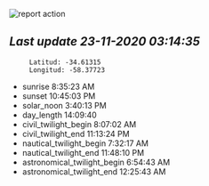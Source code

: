 ![report action](https://github.com/matiasz8/actions-for-reports/workflows/report%20action/badge.svg?branch=develop) 


## *****Last update 23-11-2020 03:14:35*****



		 Latitud: -34.61315
		 Longitud: -58.37723

 - sunrise 	 8:35:23 AM
 - sunset 	 10:45:03 PM
 - solar_noon 	 3:40:13 PM
 - day_length 	 14:09:40
 - civil_twilight_begin 	 8:07:02 AM
 - civil_twilight_end 	 11:13:24 PM
 - nautical_twilight_begin 	 7:32:17 AM
 - nautical_twilight_end 	 11:48:10 PM
 - astronomical_twilight_begin 	 6:54:43 AM
 - astronomical_twilight_end 	 12:25:43 AM
